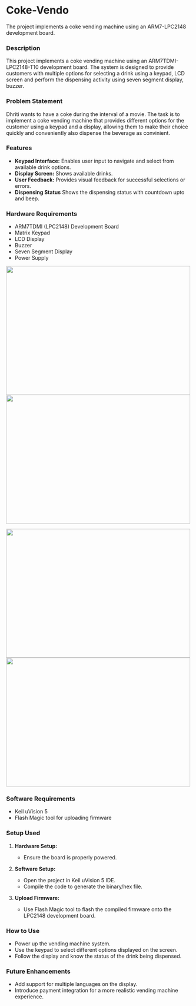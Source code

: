 # Coke-Vendo
The project implements a coke vending machine using an ARM7-LPC2148 development board.

### Description
This project implements a coke vending machine using an ARM7TDMI-LPC2148-T10 development board. The system is designed to provide customers with multiple options for selecting a drink using a keypad, LCD screen and perform the dispensing activity using seven segment display, buzzer. 

### Problem Statement
Dhriti wants to have a coke during the interval of a movie. The task is to implement a coke vending machine that provides different options for the customer using a keypad and a display, allowing them to make their choice quickly and conveniently also dispense the beverage as convinient.

### Features
- **Keypad Interface:** Enables user input to navigate and select from available drink options.
- **Display Screen:** Shows available drinks.
- **User Feedback:** Provides visual feedback for successful selections or errors.
- **Dispensing Status** Shows the dispensing status with countdown upto and beep.

### Hardware Requirements
- ARM7TDMI (LPC2148) Development Board
- Matrix Keypad
- LCD Display
- Buzzer
- Seven Segment Display
- Power Supply

<img src="https://github.com/user-attachments/assets/be6ee8fd-acbf-469c-b1dd-3975c0d50ffb" width=500px height=350px><img src="https://github.com/user-attachments/assets/26e24e5b-4a28-47c5-84a7-e5e80e5646df" width=500px height=350px><br>

<img src="https://github.com/user-attachments/assets/c1df0c5c-c043-4371-9763-1fb5f29fb2a9" width=500px height=350px><img src="https://github.com/user-attachments/assets/1b4169cf-b9b1-4052-bda5-3f129494afd8" width=500px height=350px><br>

### Software Requirements
- Keil uVision 5 
- Flash Magic tool for uploading firmware

### Setup Used
1. **Hardware Setup:**
   - Ensure the board is properly powered.

2. **Software Setup:**
   - Open the project in Keil uVision 5 IDE.
   - Compile the code to generate the binary/hex file.

3. **Upload Firmware:**
   - Use Flash Magic tool to flash the compiled firmware onto the LPC2148 development board.

### How to Use
- Power up the vending machine system.
- Use the keypad to select different options displayed on the screen.
- Follow the display and know the status of the drink being dispensed.

### Future Enhancements
- Add support for multiple languages on the display.
- Introduce payment integration for a more realistic vending machine experience.
